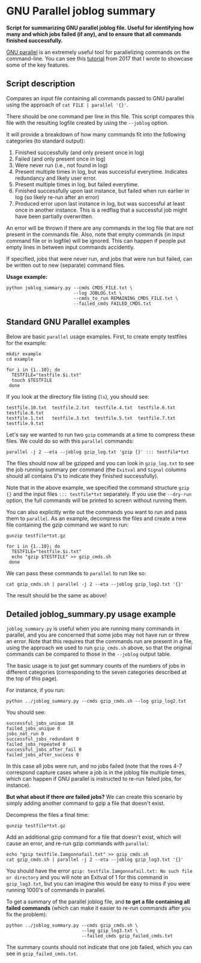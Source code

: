 # GNU Parallel joblog summary

**Script for summarizing GNU parallel joblog file. Useful for identifying how many and which jobs failed (if any), and to ensure that all commands finished successfully.**

[GNU parallel](https://git.savannah.gnu.org/cgit/parallel.git) is an extremely useful tool for parallelizing commands on the command-line. You can see this [tutorial](https://github.com/LangilleLab/microbiome_helper/wiki/Quick-Introduction-to-GNU-Parallel) from 2017 that I wrote to showcase some of the key features.

## Script description

Compares an input file containing all commands passed to GNU parallel using the approach of `cat FILE | parallel '{}'`.

There should be one command per line in this file. This script compares this file with the resulting logfile created by using the `--joblog` option.

It will provide a breakdown of how many commands fit into the following categories (to standard output):
1. Finished successfully (and only present once in log)
2. Failed (and only present once in log)
3. Were never run (i.e., not found in log)
4. Present multiple times in log, but was successful everytime. Indicates redundancy and likely user error.
5. Present multiple times in log, but failed everytime.
6. Finished successfully upon last instance, but failed when run earlier in log (so likely re-run after an error)
7. Produced error upon last instance in log, but was successful at least once in another instance. This is a redflag that a successful job might have been partially overwritten.

An error will be thrown if there are any commands in the log file that are not present in the commands file. Also, note that empty commands (in input command file or in logfile) will be ignored. This can happen if people put empty lines in between input commands accidently.
 
If specified, jobs that were never run, and jobs that were run but failed, can be written out to new (separate) command files.

**Usage example:**

```
python joblog_summary.py --cmds CMDS_FILE.txt \
                         --log JOBLOG.txt \
                         --cmds_to_run REMAINING_CMDS_FILE.txt \
                         --failed_cmds FAILED_CMDS.txt
```

## Standard GNU Parallel examples

Below are basic `parallel` usage examples. First, to create empty testfiles for the example:

```
mkdir example
cd example

for i in {1..10}; do
  TESTFILE="testfile.$i.txt"
  touch $TESTFILE
 done
```

If you look at the directory file listing (`ls`), you should see:
```
testfile.10.txt  testfile.2.txt  testfile.4.txt  testfile.6.txt  testfile.8.txt
testfile.1.txt   testfile.3.txt  testfile.5.txt  testfile.7.txt  testfile.9.txt
```

Let's say we wanted to run two `gzip` commands at a time to compress these files. We could do so with this `parallel` commands:

```
parallel -j 2 --eta --joblog gzip_log.txt 'gzip {}' ::: testfile*txt
```

The files should now all be gzipped and you can look in `gzip_log.txt` to see the job running summary per command (the `Exitval` and `Signal` columns should all contains 0's to indicate they finished successfully).

Note that in the above example, we specified the command structure `gzip {}` and the input files `::: testfile*txt` separately. If you use the `--dry-run` option, the full commands will be printed to screen without running them.

You can also explicitly write out the commands you want to run and pass them to `parallel`. As an example, decompress the files and create a new file containing the gzip command we want to run:
```
gunzip testfile*txt.gz

for i in {1..10}; do
  TESTFILE="testfile.$i.txt"
  echo "gzip $TESTFILE" >> gzip_cmds.sh
 done
```

We can pass these commands to `parallel` to run like so:
```
cat gzip_cmds.sh | parallel -j 2 --eta --joblog gzip_log2.txt '{}'
```

The result should be the same as above!


## Detailed joblog_summary.py usage example

`joblog_summary.py` is useful when you are running many commands in parallel, and you are concerned that some jobs may not have run or threw an error. Note that this requires that the commands run are present in a file, using the approach we used to run `gzip_cmds.sh` above, so that the original commands can be compared to those in the `--joblog` output table.

The basic usage is to just get summary counts of the numbers of jobs in different categories (corresponding to the seven categories described at the top of this page).

For instance, if you run:
```
python ../joblog_summary.py --cmds gzip_cmds.sh --log gzip_log2.txt
```

You should see:
```
successful_jobs_unique 10
failed_jobs_unique 0
jobs_not_run 0
successful_jobs_redundant 0
failed_jobs_repeated 0
successful_jobs_after_fail 0
failed_jobs_after_success 0
```

In this case all jobs were run, and no jobs failed (note that the rows 4-7 correspond capture cases where a job is in the joblog file multiple times, which can happen if GNU parallel is instructed to re-run failed jobs, for instance).

**But what about if there _are_ failed jobs?** We can create this scenario by simply adding another command to gzip a file that doesn't exist.

Decompress the files a final time:
```
gunzip testfile*txt.gz
```

Add an additional gzip command for a file that doesn't exist, which will cause an error, and re-run gzip commands with `parallel`:
```
echo "gzip testfile.Iamgonnafail.txt" >> gzip_cmds.sh
cat gzip_cmds.sh | parallel -j 2 --eta --joblog gzip_log3.txt '{}'
```
You should have the error `gzip: testfile.Iamgonnafail.txt: No such file or directory` and you will note an Exitval of 1 for this command in `gzip_log3.txt`, but you can imagine this would be easy to miss if you were running 1000's of commands in parallel.

To get a summary of the parallel joblog file, and **to get a file containing all failed commands** (which can make it easier to re-run commands after you fix the problem):
```
python ../joblog_summary.py --cmds gzip_cmds.sh \
                            --log gzip_log3.txt \
                            --failed_cmds gzip_failed_cmds.txt
```

The summary counts should not indicate that one job failed, which you can see in `gzip_failed_cmds.txt`.
